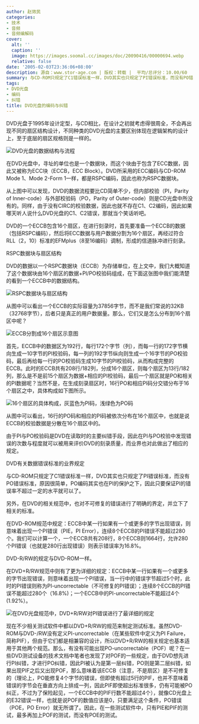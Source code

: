 ```yaml
---
author: 赵效民
categories:
- 技术
- 音频
- 音频编解码
cover:
  alt: ''
  caption: ''
  image: https://images.soomal.cc/images/doc/20090416/00000694.webp
  relative: false
date: '2005-02-03T23:36:06+08:00'
description: 源自：www.stor-age.com | 版权：转载 |  平均/总评分：10.00/60
summary: 与CD-ROM只规定了C1错误标准一样，DVD其实也只规定了PI错误标准，而没有PO错误标准，原因很简单，PO编码其实也在PI的保护之下，因此只要保证PI的错误率不超过一定的水平就可以了。另外，在DVD的相关规范中，也对不可修复的错误进行了明确的界定，并立下了相关的标准。
tags:
- DVD光盘
- 编码
- 纠错
title: DVD光盘的编码与纠错
---
```


DVD光盘于1995年设计定型，与CD相比，在设计之初就考虑得很周全，不会再出现不同的扇区结构设计，不同种类的DVD光盘的主要区别体现在逻辑架构的设计上，至于底层的扇区规格则是一样的。



![DVD光盘的数据结构与流程](https://images.soomal.cc/images/doc/20090416/00000689.webp)



在DVD光盘中，寻址的单位也是一个数据块，而这个块由于包含了ECC数据，因此又被称为ECC块（ECCB，ECC Block）。DVD所采用的ECC编码与CD-ROM Mode 1、Mode 2-Form 1一样，都是RSPC编码，因此也称为RSPC数据块。

从上图中可以发现，DVD的数据流程要比CD简单不少，但内部校验（PI，Parity of Inner-code）与外部校验码（PO，Parity of Outer-code）则是CD光盘中所没有的。同样，由于没有CIRC的校验数据，因此也就不存在C1、C2编码，因此如果哪天听人说什么DVD光盘的C1、C2错误，那就当个笑话听吧。

DVD的一个ECCB包含16个扇区，在进行刻录时，首先要准备一个ECCB的数据（包括RSPC编码），然后将ECC数据与用户数据分割为16个扇区，再经过符合RLL（2，10）标准的EFMplus（8至16编码）调制，形成的信道脉冲进行刻录。

RSPC数据块与扇区结构

DVD的数据以一个RSPC数据块（ECCB）为存储单位，在上文中，我们大概知道了这个数据块由16个扇区的数据+PI/PO校验码组成，在下面这张图中我们能清楚的看到一个ECCB中的数据结构。

![RSPC数据块与扇区结构](https://images.soomal.cc/images/doc/20090416/00000690.webp)



从图中可以看出一个ECCB的实际容量为37856字节，而不是我们常说的32KB（32768字节），后者只是真正的用户数据量。那么，它们又是怎么分布到16个扇区中呢？



![ECCB分割成16个扇区示意图](https://images.soomal.cc/images/doc/20090416/00000691.webp)



首先，ECCB中的数据区为192行，每行172个字节（列），而每一行的172字节横向生成一10字节的PI校验码，每一列的192字节纵向则生成一个16字节的PO校验码，最后再给每一行的PO校验码生成10字节的PI校验码，从而构成完整的ECCB。此时的ECCB共有208行/182列，分成16个扇区，则每个扇区为13行/182列，那么是不是前15个扇区为数据+相应的PI校验码，最后一个扇区就是PO和相关的PI数据呢？当然不是，在生成刻录扇区时，16行PO和相应PI码分交错分布于16个扇区之中，具体构成如下图所示。



![16个扇区的具体构成，灰蓝色为PI码，浅绿色为PO码](https://images.soomal.cc/images/doc/20090416/00000692.webp)



从图中可以看出，16行的PO码和相应的PI码被依次分布在16个扇区中，也就是说ECCB的校验数据是分散在16个扇区中的。

由于PI与PO校验码是DVD在读取时的主要纠错手段，因此在PI与PO校验中发现错误的次数与程度就可以被用来评价DVD的刻录质量，而业界也对此做出了相应的规定。

DVD有关数据错误标准的业界规定

与CD-ROM只规定了C1错误标准一样，DVD其实也只规定了PI错误标准，而没有PO错误标准，原因很简单，PO编码其实也在PI的保护之下，因此只要保证PI的错误率不超过一定的水平就可以了。

另外，在DVD的相关规范中，也对不可修复的错误进行了明确的界定，并立下了相关的标准。

在DVD-ROM规范中规定：ECCB中某一行如果有一个或更多的字节出现错误，则意味着出现一个PI错误（PIE，PI Error），连续8个ECCB的PI错误不能超过280个。我们可以计算一个，一个ECCB共有208行，8个ECCB则1664行，允许280个PI错误（也就是280行出现错误）则表示错误率为16.8%。

DVD-R/RW的规定与DVD-ROM一样。

在DVD+R/RW规范中则有了更为详细的规定：ECCB中某一行如果有一个或更多的字节出现错误，则意味着出现一个PI错误，当一行中的错误字节超过5个时，此时的PI错误则称为PI-uncorrectable（不可修复的PI错误）；连续8个ECCB的PI错误不能超过280个（16.8%)；一个ECCB中的PI-uncorrectable不能超过4个(1.92%）。



![在DVD光盘规范中，DVD+R/RW对PI错误进行了最详细的规定](https://images.soomal.cc/images/doc/20090416/00000693.webp)



现在不少相关测试软件中都以DVD+R/RW的规范来制定测试标准。虽然DVD-ROM与DVD-/RW没有定义PI-uncorrectable（在某些软件中定义为PI Failure，简称PIF），但由于它们都是相兼容的设计，所以DVD+R/RW的相关规定也基本适用于其他两个规范。那么，有没有可能出现PO-uncorrectable（POF）呢？在一些DVD测试设备的技术文档中笔者也发现了对POF的一些规定，由于DVD想先进行PI纠错，才进行PO纠错，因此PI被认为是第一层纠错，PO则是第二层纠错，如果出现PIF之后又出现POF，那么意味着该ECCB（注意，不是扇区）是不可修复的（理论上，PO能修复4个字节的错误，但即使有超过5行的PIF，也并不意味着错误的字节会在垂直方向上排成一列，因此PIF即使超出标准很多，仍有可能被PO纠正，不过为了保险起见，一个ECCB中的PIF行数不能超过4个），就像CD光盘上的E32错误一样，也就是说POF的数值应该是0，只要满足这个条件，PO错误（POE，PO Error）就无所谓了。因此，在一些测试软件中，只有PIE和PIF的测试，最多再加上POF的测试，而没有POE的测试。